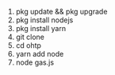 1. pkg update && pkg upgrade 
2. pkg install nodejs 
3. pkg install yarn
4. git clone 
5. cd ohtp
6. yarn add node
7. node gas.js
